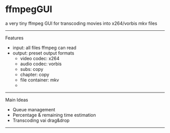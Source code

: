 ffmpegGUI
=========

a very tiny ffmpeg GUI for transcoding movies into x264/vorbis mkv files

________
Features
- input: all files ffmpeg can read
- output: preset output formats
  - video codec: x264
  - audio codec: vorbis
  - subs: copy
  - chapter: copy
  - file container: mkv
  - 
__________
Main Ideas
- Queue management
- Percentage & remaining time estimation
- Transcoding vai drag&drop

__________
